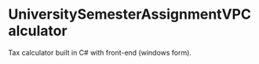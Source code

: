 # UniversitySemesterAssignmentVPCalculator

Tax calculator built in C# with front-end (windows form).
